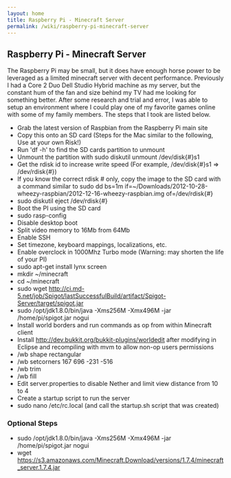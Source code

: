 ```yaml
---
layout: home
title: Raspberry Pi - Minecraft Server
permalink: /wiki/raspberry-pi-minecraft-server
---
```


## Raspberry Pi - Minecraft Server
The Raspberry Pi may be small, but it does have enough horse power to be leveraged as a limited minecraft server with decent performance.  Previously I had a Core 2 Duo Dell Studio Hybrid machine as my server, but the constant hum of the fan and size behind my TV had me looking for something better.  After some research and trial and error, I was able to setup an environment where I could play one of my favorite games online with some of my family members.  The steps that I took are listed below. 

  * Grab the latest version of Raspbian from the Raspberry Pi main site
  * Copy this onto an SD card (Steps for the Mac similar to the following, Use at your own Risk!)
  * Run 'df -h' to find the SD cards partition to unmount
  * Unmount the partition with sudo diskutil unmount /dev/disk{#}s1
  * Get the rdisk id to increase write speed (For example, /dev/disk{#}s1 => /dev/rdisk{#})
  * If you know the correct rdisk # only, copy the image to the SD card with a command similar to sudo dd bs=1m if=~/Downloads/2012-10-28-wheezy-raspbian/2012-12-16-wheezy-raspbian.img of=/dev/rdisk{#}
  * sudo diskutil eject /dev/rdisk{#}
  * Boot the PI using the SD card
  * sudo rasp-config
  * Disable desktop boot
  * Split video memory to 16Mb from 64Mb
  * Enable SSH
  * Set timezone, keyboard mappings, localizations, etc.
  * Enable overclock in 1000Mhz Turbo mode (Warning: may shorten the life of your PI)
  * sudo apt-get install lynx screen
  * mkdir ~/minecraft
  * cd ~/minecraft
  * sudo wget http://ci.md-5.net/job/Spigot/lastSuccessfulBuild/artifact/Spigot-Server/target/spigot.jar
  * sudo /opt/jdk1.8.0/bin/java -Xms256M -Xmx496M -jar /home/pi/spigot.jar nogui
  * Install world borders and run commands as op from within Minecraft client
  * Install http://dev.bukkit.org/bukkit-plugins/worldedit after modifying in Eclipse and recompiling with mvm to allow non-op users permissions
  * /wb shape rectangular
  * /wb setcorners 167 696 -231 -516
  * /wb trim
  * /wb fill
  * Edit server.properties to disable Nether and limit view distance from 10 to 4
  * Create a startup script to run the server
  * sudo nano /etc/rc.local (and call the startup.sh script that was created)

### Optional Steps
  * sudo /opt/jdk1.8.0/bin/java -Xms256M -Xmx496M -jar /home/pi/spigot.jar nogui
  * wget https://s3.amazonaws.com/Minecraft.Download/versions/1.7.4/minecraft_server.1.7.4.jar


